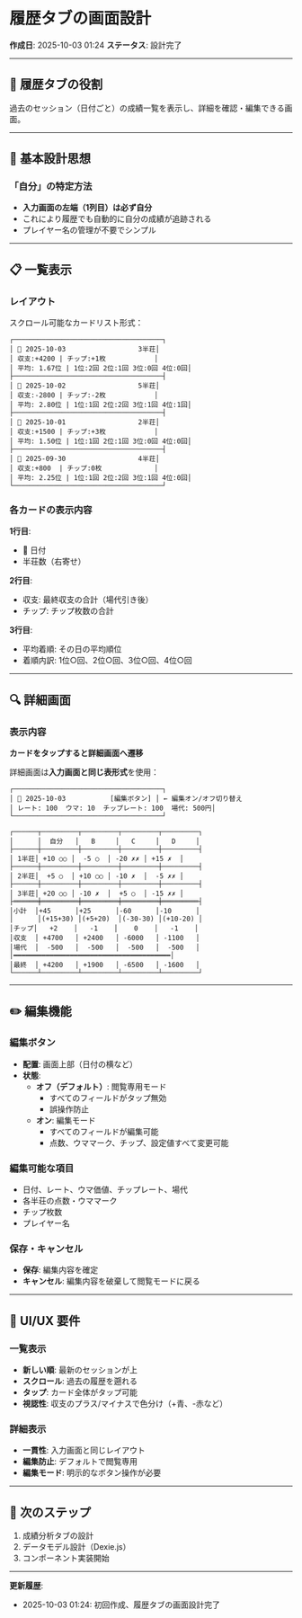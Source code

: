 # 履歴タブの画面設計

**作成日**: 2025-10-03 01:24
**ステータス**: 設計完了

---

## 📱 履歴タブの役割

過去のセッション（日付ごと）の成績一覧を表示し、詳細を確認・編集できる画面。

---

## 🎯 基本設計思想

### 「自分」の特定方法
- **入力画面の左端（1列目）は必ず自分**
- これにより履歴でも自動的に自分の成績が追跡される
- プレイヤー名の管理が不要でシンプル

---

## 📋 一覧表示

### レイアウト

スクロール可能なカードリスト形式：

```
┌─────────────────────────────────────┐
│ 📅 2025-10-03                  3半荘│
│ 収支:+4200 | チップ:+1枚            │
│ 平均: 1.67位 | 1位:2回 2位:1回 3位:0回 4位:0回│
├─────────────────────────────────────┤
│ 📅 2025-10-02                  5半荘│
│ 収支:-2800 | チップ:-2枚            │
│ 平均: 2.80位 | 1位:1回 2位:2回 3位:1回 4位:1回│
├─────────────────────────────────────┤
│ 📅 2025-10-01                  2半荘│
│ 収支:+1500 | チップ:+3枚            │
│ 平均: 1.50位 | 1位:1回 2位:1回 3位:0回 4位:0回│
├─────────────────────────────────────┤
│ 📅 2025-09-30                  4半荘│
│ 収支:+800  | チップ:0枚             │
│ 平均: 2.25位 | 1位:1回 2位:2回 3位:1回 4位:0回│
└─────────────────────────────────────┘
```

### 各カードの表示内容

**1行目**:
- 📅 日付
- 半荘数（右寄せ）

**2行目**:
- 収支: 最終収支の合計（場代引き後）
- チップ: チップ枚数の合計

**3行目**:
- 平均着順: その日の平均順位
- 着順内訳: 1位○回、2位○回、3位○回、4位○回

---

## 🔍 詳細画面

### 表示内容

**カードをタップすると詳細画面へ遷移**

詳細画面は**入力画面と同じ表形式**を使用：

```
┌─────────────────────────────────────┐
│ 📅 2025-10-03           [編集ボタン] │ ← 編集オン/オフ切り替え
│ レート: 100  ウマ: 10  チップレート: 100  場代: 500円│
└─────────────────────────────────────┘

┌──────┬─────────┬─────────┬─────────┬─────────┐
│      │  自分   │   B     │   C     │   D     │
├──────┼─────────┼─────────┼─────────┼─────────┤
│ 1半荘│ +10 ○○ │  -5 ○  │ -20 ✗✗ │ +15 ✗  │
├──────┼─────────┼─────────┼─────────┼─────────┤
│ 2半荘│  +5 ○  │ +10 ○○ │ -10 ✗  │  -5 ✗✗ │
├──────┼─────────┼─────────┼─────────┼─────────┤
│ 3半荘│ +20 ○○ │ -10 ✗  │  +5 ○  │ -15 ✗✗ │
├══════╪═════════╪═════════╪═════════╪═════════┤
│小計  │+45      │+25      │-60      │-10      │
│      │(+15+30) │(+5+20)  │(-30-30) │(+10-20) │
│チップ│   +2    │   -1    │    0    │   -1    │
│収支  │ +4700   │ +2400   │ -6000   │ -1100   │
│場代  │  -500   │  -500   │  -500   │  -500   │
│━━━━━━━━━━━━━━━━━━━━━━━━━━━━━━━━━━━━━━━│
│最終  │ +4200   │ +1900   │ -6500   │ -1600   │
└──────┴─────────┴─────────┴─────────┴─────────┘
```

---

## ✏️ 編集機能

### 編集ボタン
- **配置**: 画面上部（日付の横など）
- **状態**:
  - **オフ（デフォルト）**: 閲覧専用モード
    - すべてのフィールドがタップ無効
    - 誤操作防止
  - **オン**: 編集モード
    - すべてのフィールドが編集可能
    - 点数、ウママーク、チップ、設定値すべて変更可能

### 編集可能な項目
- 日付、レート、ウマ価値、チップレート、場代
- 各半荘の点数・ウママーク
- チップ枚数
- プレイヤー名

### 保存・キャンセル
- **保存**: 編集内容を確定
- **キャンセル**: 編集内容を破棄して閲覧モードに戻る

---

## 🎨 UI/UX 要件

### 一覧表示
- **新しい順**: 最新のセッションが上
- **スクロール**: 過去の履歴を遡れる
- **タップ**: カード全体がタップ可能
- **視認性**: 収支のプラス/マイナスで色分け（+青、-赤など）

### 詳細表示
- **一貫性**: 入力画面と同じレイアウト
- **編集防止**: デフォルトで閲覧専用
- **編集モード**: 明示的なボタン操作が必要

---

## 🚀 次のステップ

1. 成績分析タブの設計
2. データモデル設計（Dexie.js）
3. コンポーネント実装開始

---

**更新履歴**:
- 2025-10-03 01:24: 初回作成、履歴タブの画面設計完了

